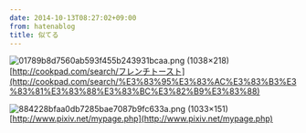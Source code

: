 ```yaml
---
date: 2014-10-13T08:27:02+09:00
from: hatenablog
title: 似てる
---
```

![01789b8d7560ab593f455b243931bcaa.png (1038×218)](http://i.gyazo.com/01789b8d7560ab593f455b243931bcaa.png)[http://cookpad.com/search/フレンチトースト](http://cookpad.com/search/%E3%83%95%E3%83%AC%E3%83%B3%E3%83%81%E3%83%88%E3%83%BC%E3%82%B9%E3%83%88)

![884228bfaa0db7285bae7087b9fc633a.png (1033×151)](http://i.gyazo.com/884228bfaa0db7285bae7087b9fc633a.png)[http://www.pixiv.net/mypage.php](http://www.pixiv.net/mypage.php)

